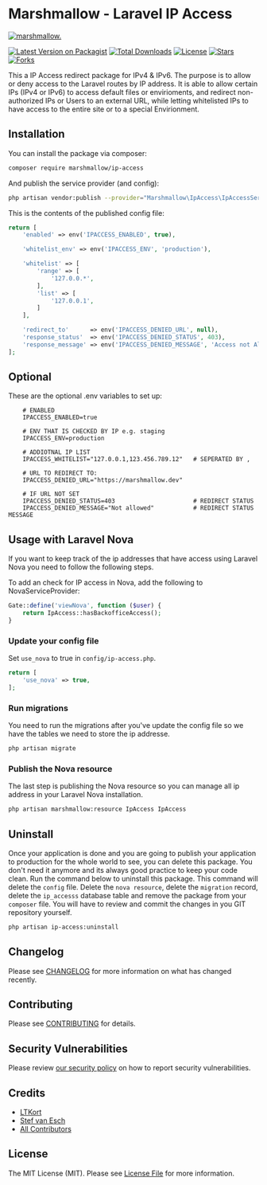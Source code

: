 # Marshmallow - Laravel IP Access

[![marshmallow.](https://marshmallow.dev/cdn/media/logo-red-237x46.png "marshmallow.")](https://marshmallow.dev)

[![Latest Version on Packagist](https://img.shields.io/packagist/v/marshmallow/ip-access.svg)](https://packagist.org/packages/marshmallow/ip-access)
[![Total Downloads](https://img.shields.io/packagist/dt/marshmallow/ip-access.svg)](https://packagist.org/packages/marshmallow/ip-access)
[![License](https://img.shields.io/packagist/l/marshmallow/ip-access.svg)](https://gitlab.com/marshmallowdev)
[![Stars](https://img.shields.io/github/stars/marshmallow-packages/ip-access?color=yellow&style=plastic)](https://github.com/marshmallow-packages/ip-access)
[![Forks](https://img.shields.io/github/forks/marshmallow-packages/ip-access?color=brightgreen&style=plastic)](https://github.com/marshmallow-packages/ip-access)

This a IP Access redirect package for IPv4 & IPv6.
The purpose is to allow or deny access to the Laravel routes by IP address.
It is able to allow certain IPs (IPv4 or IPv6) to access default files or envirioments, and redirect non-authorized IPs or Users to an external URL, while letting whitelisted IPs to have access to the entire site or to a special Envirionment.

## Installation

You can install the package via composer:

```bash
composer require marshmallow/ip-access
```

And publish the service provider (and config):

```bash
php artisan vendor:publish --provider="Marshmallow\IpAccess\IpAccessServiceProvider"
```

This is the contents of the published config file:

```php
return [
    'enabled' => env('IPACCESS_ENABLED', true),

    'whitelist_env' => env('IPACCESS_ENV', 'production'),

    'whitelist' => [
        'range' => [
            '127.0.0.*',
        ],
        'list' => [
            '127.0.0.1',
        ]
    ],

    'redirect_to'      => env('IPACCESS_DENIED_URL', null),
    'response_status'  => env('IPACCESS_DENIED_STATUS', 403),
    'response_message' => env('IPACCESS_DENIED_MESSAGE', 'Access not Allowed'),
];
```

## Optional

These are the optional .env variables to set up:

```
    # ENABLED
    IPACCESS_ENABLED=true

    # ENV THAT IS CHECKED BY IP e.g. staging
    IPACCESS_ENV=production

    # ADDIOTNAL IP LIST
    IPACCESS_WHITELIST="127.0.0.1,123.456.789.12"   # SEPERATED BY ,

    # URL TO REDIRECT TO:
    IPACCESS_DENIED_URL="https://marshmallow.dev"

    # IF URL NOT SET
    IPACCESS_DENIED_STATUS=403                      # REDIRECT STATUS
    IPACCESS_DENIED_MESSAGE="Not allowed"           # REDIRECT STATUS MESSAGE
```

## Usage with Laravel Nova

If you want to keep track of the ip addresses that have access using Laravel Nova you need to follow the following steps.

To add an check for IP access in Nova, add the following to NovaServiceProvider:

```php
Gate::define('viewNova', function ($user) {
    return IpAccess::hasBackofficeAccess();
}
```

### Update your config file

Set `use_nova` to true in `config/ip-access.php`.

```php
return [
    'use_nova' => true,
];
```

### Run migrations

You need to run the migrations after you've update the config file so we have the tables we need to store the ip addresse.

```bash
php artisan migrate
```

### Publish the Nova resource

The last step is publishing the Nova resource so you can manage all ip address in your Laravel Nova installation.

```bash
php artisan marshmallow:resource IpAccess IpAccess
```

## Uninstall

Once your application is done and you are going to publish your application to production for the whole world to see, you can delete this package. You don't need it anymore and its always good practice to keep your code clean. Run the command below to uninstall this package. This command will delete the `config` file. Delete the `nova resource`, delete the `migration` record, delete the `ip_accesss` database table and remove the package from your `composer` file. You will have to review and commit the changes in you GIT repository yourself.

```bash
php artisan ip-access:uninstall
```

## Changelog

Please see [CHANGELOG](CHANGELOG.md) for more information on what has changed recently.

## Contributing

Please see [CONTRIBUTING](.github/CONTRIBUTING.md) for details.

## Security Vulnerabilities

Please review [our security policy](../../security/policy) on how to report security vulnerabilities.

## Credits

-   [LTKort](https://github.com/LTKort)
-   [Stef van Esch](https://github.com/stefvanesch)
-   [All Contributors](../../contributors)

## License

The MIT License (MIT). Please see [License File](LICENSE.md) for more information.
